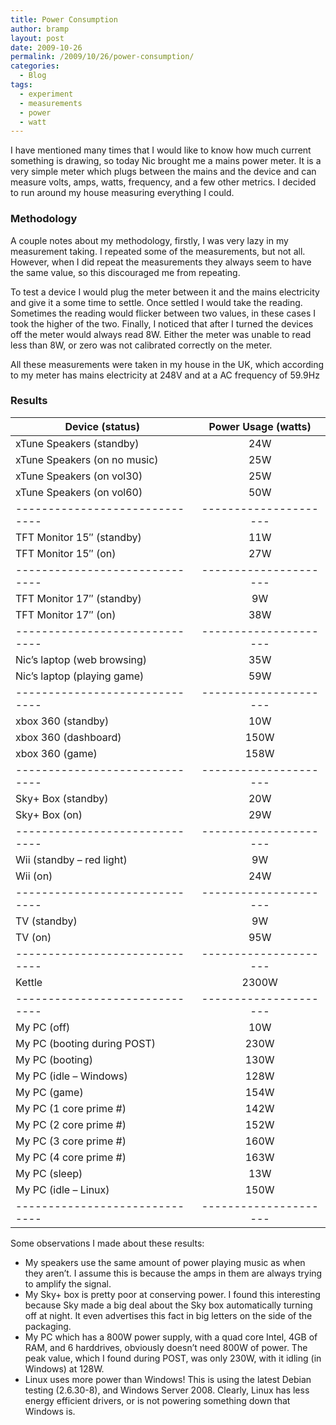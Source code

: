 ```yaml
---
title: Power Consumption
author: bramp
layout: post
date: 2009-10-26
permalink: /2009/10/26/power-consumption/
categories:
  - Blog
tags:
  - experiment
  - measurements
  - power
  - watt
---
```

I have mentioned many times that I would like to know how much current something is drawing, so today Nic brought me a mains power meter. It is a very simple meter which plugs between the mains and the device and can measure volts, amps, watts, frequency, and a few other metrics. I decided to run around my house measuring everything I could. 

### Methodology 

A couple notes about my methodology, firstly, I was very lazy in my measurement taking. I repeated some of the measurements, but not all. However, when I did repeat the measurements they always seem to have the same value, so this discouraged me from repeating.

To test a device I would plug the meter between it and the mains electricity and give it a some time to settle. Once settled I would take the reading. Sometimes the reading would flicker between two values, in these cases I took the higher of the two. Finally, I noticed that after I turned the devices off the meter would always read 8W. Either the meter was unable to read less than 8W, or zero was not calibrated correctly on the meter.

All these measurements were taken in my house in the UK, which according to my meter has mains electricity at 248V and at a AC frequency of 59.9Hz

### Results

| Device (status)              | Power Usage (watts) |
|------------------------------|:-------------------:|
| xTune Speakers (standby)     |         24W         |
| xTune Speakers (on no music) |         25W         |
| xTune Speakers (on vol30)    |         25W         |
| xTune Speakers (on vol60)    |         50W         |
|------------------------------|---------------------|
| TFT Monitor 15″ (standby)    |         11W         |
| TFT Monitor 15″ (on)         |         27W         |
|------------------------------|---------------------|
| TFT Monitor 17″ (standby)    |          9W         |
| TFT Monitor 17″ (on)         |         38W         |
|------------------------------|---------------------|
| Nic’s laptop (web browsing)  |         35W         |
| Nic’s laptop (playing game)  |         59W         |
|------------------------------|---------------------|
| xbox 360 (standby)           |         10W         |
| xbox 360 (dashboard)         |         150W        |
| xbox 360 (game)              |         158W        |
|------------------------------|---------------------|
| Sky+ Box (standby)           |         20W         |
| Sky+ Box (on)                |         29W         |
|------------------------------|---------------------|
| Wii (standby – red light)    |          9W         |
| Wii (on)                     |         24W         |
|------------------------------|---------------------|
| TV (standby)                 |          9W         |
| TV (on)                      |         95W         |
|------------------------------|---------------------|
| Kettle                       |        2300W        |
|------------------------------|---------------------|
| My PC (off)                  |         10W         |
| My PC (booting during POST)  |         230W        |
| My PC (booting)              |         130W        |
| My PC (idle – Windows)       |         128W        |
| My PC (game)                 |         154W        |
| My PC (1 core prime #)       |         142W        |
| My PC (2 core prime #)       |         152W        |
| My PC (3 core prime #)       |         160W        |
| My PC (4 core prime #)       |         163W        |
| My PC (sleep)                |         13W         |
| My PC (idle – Linux)         |         150W        |
|------------------------------|---------------------|

Some observations I made about these results:

  * My speakers use the same amount of power playing music as when they aren&#8217;t. I assume this is because the amps in them are always trying to amplify the signal.
  * My Sky+ box is pretty poor at conserving power. I found this interesting because Sky made a big deal about the Sky box automatically turning off at night. It even advertises this fact in big letters on the side of the packaging.
  * My PC which has a 800W power supply, with a quad core Intel, 4GB of RAM, and 6 harddrives, obviously doesn&#8217;t need 800W of power. The peak value, which I found during POST, was only 230W, with it idling (in Windows) at 128W.
  * Linux uses more power than Windows! This is using the latest Debian testing (2.6.30-8), and Windows Server 2008. Clearly, Linux has less energy efficient drivers, or is not powering something down that Windows is.